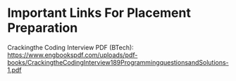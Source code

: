 # Important Links For Placement Preparation

Crackingthe Coding Interview PDF (BTech): https://www.engbookspdf.com/uploads/pdf-books/CrackingtheCodingInterview189ProgrammingquestionsandSolutions-1.pdf
